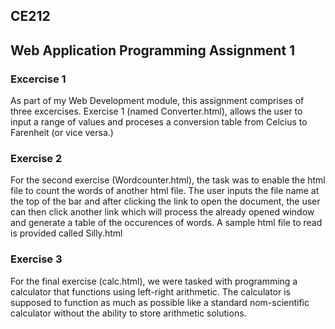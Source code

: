 ## CE212
## Web Application Programming Assignment 1

### Excercise 1

As part of my Web Development module, this assignment comprises of three excercises. Exercise 1 (named Converter.html), allows the user
to input a range of values and proceses a conversion table from Celcius to Farenheit (or vice versa.)

### Exercise 2

For the second exercise (Wordcounter.html), the task was to enable the html file to count the words of another html file. The user inputs the file name at the top of the bar and after clicking the link to open the document, the user can then click another link which will process the already opened window and generate a table of the occurences of words. A sample html file to read is provided called Silly.html

### Exercise 3

For the final exercise (calc.html), we were tasked with programming a calculator that functions using left-right arithmetic. The calculator is supposed to function as much as possible like a standard nom-scientific calculator without the ability to store arithmetic solutions.
